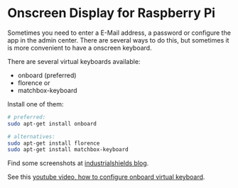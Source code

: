 
# Onscreen Display for Raspberry Pi

Sometimes you need to enter a E-Mail address, a password or configure the app in the admin center.
There are several ways to do this, but sometimes it is more convenient to have a onscreen keyboard.

There are several virtual keyboards available:

- onboard (preferred)
- florence or
- matchbox-keyboard

Install one of them:

```bash
# preferred:
sudo apt-get install onboard

# alternatives:
sudo apt-get install florence
sudo apt-get install matchbox-keyboard
```

Find some screenshots at [industrialshields blog](https://www.industrialshields.com/blog/raspberry-pi-for-industry-26/post/top-3-on-screen-virtual-keyboards-for-raspberry-plc-panel-pc-401).

See this [youtube video, how to configure onboard virtual keyboard](https://www.youtube.com/watch?v=EmQR9z_krMo&t=330s).
